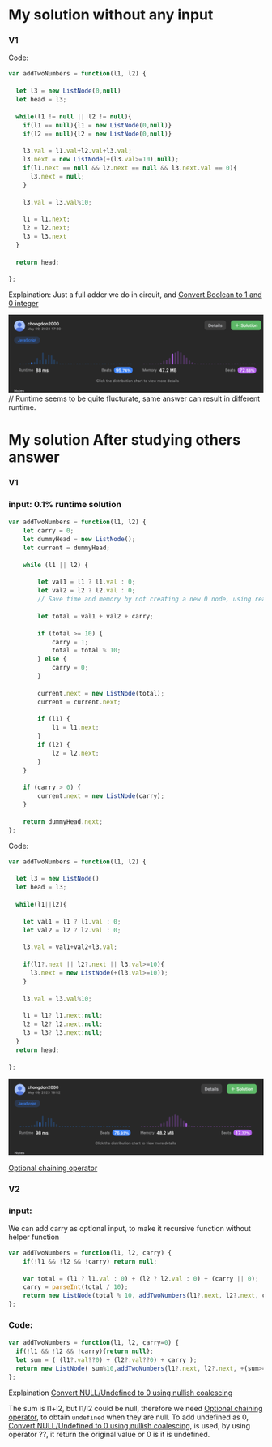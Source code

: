 # My solution without any input

### V1
Code:
```js
var addTwoNumbers = function(l1, l2) {

  let l3 = new ListNode(0,null)
  let head = l3;

  while(l1 != null || l2 != null){
    if(l1 == null){l1 = new ListNode(0,null)}
    if(l2 == null){l2 = new ListNode(0,null)}

    l3.val = l1.val+l2.val+l3.val;
    l3.next = new ListNode(+(l3.val>=10),null);
    if(l1.next == null && l2.next == null && l3.next.val == 0){
      l3.next = null;
    }

    l3.val = l3.val%10;

    l1 = l1.next;
    l2 = l2.next;
    l3 = l3.next
  }

  return head;

};
```
Explaination:
Just a full adder we do in circuit, and  [Convert Boolean to 1 and 0 integer](../JavaScript%20Tricks.md#Convert%20Boolean%20to%201%20and%200%20integer)

![](../../z.Images/Screenshot%202023-05-09%20at%2018.06.49.png)
// Runtime seems to be quite flucturate, same answer can result in different runtime.

# My solution After studying others answer

### V1
### input: 0.1% runtime solution
```js
var addTwoNumbers = function(l1, l2) {
    let carry = 0;
    let dummyHead = new ListNode();
    let current = dummyHead;

    while (l1 || l2) {

        let val1 = l1 ? l1.val : 0;
        let val2 = l2 ? l2.val : 0;
		// Save time and memory by not creating a new 0 node, using real value instead
		
        let total = val1 + val2 + carry;

        if (total >= 10) {
            carry = 1;
            total = total % 10;
        } else {
            carry = 0;
        }

        current.next = new ListNode(total);
        current = current.next;

        if (l1) {
            l1 = l1.next;
        }
        if (l2) {
            l2 = l2.next;
        }
    }

    if (carry > 0) {
        current.next = new ListNode(carry);
    }

    return dummyHead.next;
};
```

Code:
```js
var addTwoNumbers = function(l1, l2) {

  let l3 = new ListNode()
  let head = l3;

  while(l1||l2){

    let val1 = l1 ? l1.val : 0;
    let val2 = l2 ? l2.val : 0;

    l3.val = val1+val2+l3.val;

    if(l1?.next || l2?.next || l3.val>=10){
      l3.next = new ListNode(+(l3.val>=10));
    }

    l3.val = l3.val%10;

    l1 = l1? l1.next:null;
    l2 = l2? l2.next:null;
    l3 = l3? l3.next:null;
  }
  return head;

};
```
![](../../z.Images/Screenshot%202023-05-09%20at%2018.55.30.png)

[Optional chaining operator](../JavaScript%20Tricks.md#Optional%20chaining%20operator)

### V2
### input:
We can add carry as optional input, to make it recursive function without helper function
```js
var addTwoNumbers = function(l1, l2, carry) {
    if(!l1 && !l2 && !carry) return null;

    var total = (l1 ? l1.val : 0) + (l2 ? l2.val : 0) + (carry || 0);
    carry = parseInt(total / 10);
    return new ListNode(total % 10, addTwoNumbers(l1?.next, l2?.next, carry));
};
```

### Code:
```js
var addTwoNumbers = function(l1, l2, carry=0) {
  if(!l1 && !l2 && !carry){return null};
  let sum = ( (l1?.val??0) + (l2?.val??0) + carry );
  return new ListNode( sum%10,addTwoNumbers(l1?.next, l2?.next, +(sum>=10)))
};
```
Explaination
[Convert NULL/Undefined to 0 using nullish coalescing](../JavaScript%20Tricks.md#Convert%20NULL/Undefined%20to%200%20using%20nullish%20coalescing)

The sum is l1+l2, but l1/l2 could be null, therefore we need [Optional chaining operator](../JavaScript%20Tricks.md#Optional%20chaining%20operator), to obtain `undefined` when they are null.
To add undefined as 0, [Convert NULL/Undefined to 0 using nullish coalescing](../JavaScript%20Tricks.md#Convert%20NULL/Undefined%20to%200%20using%20nullish%20coalescing), is used,  by using operator ??, it return the original value or 0 is it is undefined.


